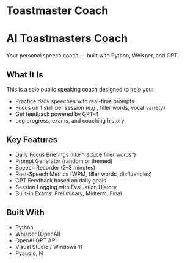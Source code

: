# Toastmaster Coach

# AI Toastmasters Coach

Your personal speech coach — built with Python, Whisper, and GPT.

## What It Is
This is a solo public speaking coach designed to help you:
- Practice daily speeches with real-time prompts
- Focus on 1 skill per session (e.g., filler words, vocal variety)
- Get feedback powered by GPT-4
- Log progress, exams, and coaching history

## Key Features
- Daily Focus Briefings (like “reduce filler words”)
- Prompt Generator (random or themed)
- Speech Recorder (2–3 minutes)
- Post-Speech Metrics (WPM, filler words, disfluencies)
- GPT Feedback based on daily goals
- Session Logging with Evaluation History
- Built-in Exams: Preliminary, Midterm, Final

## Built With
- Python
- Whisper (OpenAI)
- OpenAI GPT API
- Visual Studio / Windows 11
- Pyaudio, N
